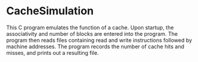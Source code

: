 # CacheSimulation
This C program emulates the function of a cache. Upon startup, the associativity and number of blocks are entered into the program. The program then reads files containing read and write instructions followed by machine addresses. The program records the number of cache hits and misses, and prints out a resulting file. 

